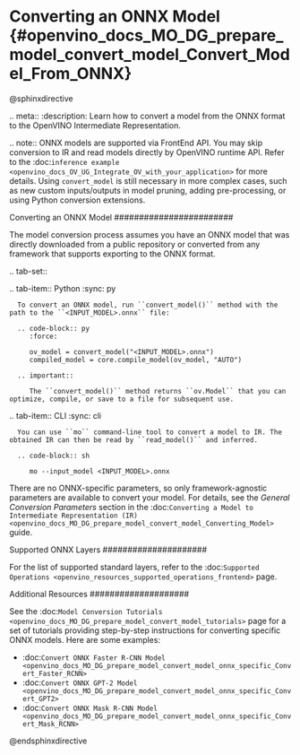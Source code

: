 # Converting an ONNX Model {#openvino_docs_MO_DG_prepare_model_convert_model_Convert_Model_From_ONNX}

@sphinxdirective

.. meta::
   :description: Learn how to convert a model from the 
                 ONNX format to the OpenVINO Intermediate Representation.

.. note:: ONNX models are supported via FrontEnd API. You may skip conversion to IR and read models directly by OpenVINO runtime API. Refer to the :doc:`inference example <openvino_docs_OV_UG_Integrate_OV_with_your_application>` for more details. Using ``convert_model`` is still necessary in more complex cases, such as new custom inputs/outputs in model pruning, adding pre-processing, or using Python conversion extensions.

Converting an ONNX Model
########################

The model conversion process assumes you have an ONNX model that was directly downloaded from a public repository or converted from any framework that supports exporting to the ONNX format.

.. tab-set::

   .. tab-item:: Python
      :sync: py

      To convert an ONNX model, run ``convert_model()`` method with the path to the ``<INPUT_MODEL>.onnx`` file:

      .. code-block:: py
         :force:

         ov_model = convert_model("<INPUT_MODEL>.onnx")
         compiled_model = core.compile_model(ov_model, "AUTO")

      .. important::

         The ``convert_model()`` method returns ``ov.Model`` that you can optimize, compile, or save to a file for subsequent use.

   .. tab-item:: CLI
      :sync: cli

      You can use ``mo`` command-line tool to convert a model to IR. The obtained IR can then be read by ``read_model()`` and inferred.

      .. code-block:: sh

         mo --input_model <INPUT_MODEL>.onnx


There are no ONNX-specific parameters, so only framework-agnostic parameters are available to convert your model. For details, see the *General Conversion Parameters* section in the :doc:`Converting a Model to Intermediate Representation (IR) <openvino_docs_MO_DG_prepare_model_convert_model_Converting_Model>` guide.

Supported ONNX Layers
#####################

For the list of supported standard layers, refer to the :doc:`Supported Operations <openvino_resources_supported_operations_frontend>` page.

Additional Resources
####################

See the :doc:`Model Conversion Tutorials <openvino_docs_MO_DG_prepare_model_convert_model_tutorials>` page for a set of tutorials providing step-by-step instructions for converting specific ONNX models. Here are some examples:

* :doc:`Convert ONNX Faster R-CNN Model <openvino_docs_MO_DG_prepare_model_convert_model_onnx_specific_Convert_Faster_RCNN>`
* :doc:`Convert ONNX GPT-2 Model <openvino_docs_MO_DG_prepare_model_convert_model_onnx_specific_Convert_GPT2>`
* :doc:`Convert ONNX Mask R-CNN Model <openvino_docs_MO_DG_prepare_model_convert_model_onnx_specific_Convert_Mask_RCNN>`

@endsphinxdirective

